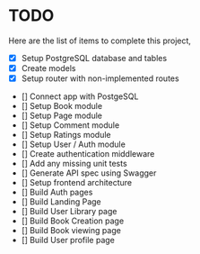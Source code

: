 # TODO

Here are the list of items to complete this project,

- [X] Setup PostgreSQL database and tables
- [X] Create models
- [X] Setup router with non-implemented routes
- [] Connect app with PostgeSQL
- [] Setup Book module
- [] Setup Page module
- [] Setup Comment module
- [] Setup Ratings module
- [] Setup User / Auth module
- [] Create authentication middleware
- [] Add any missing unit tests
- [] Generate API spec using Swagger
- [] Setup frontend architecture
- [] Build Auth pages
- [] Build Landing Page
- [] Build User Library page
- [] Build Book Creation page
- [] Build Book viewing page
- [] Build User profile page
